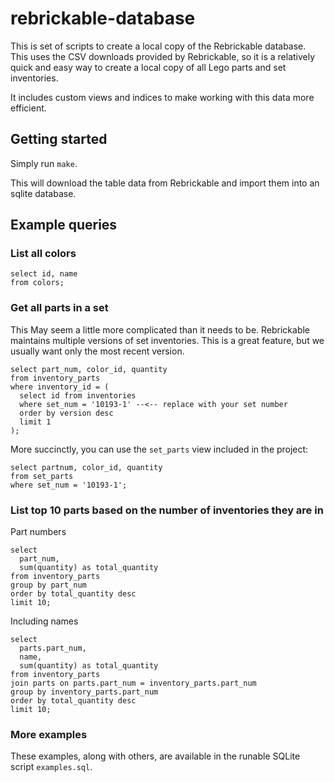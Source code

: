 # rebrickable-database

This is set of scripts to create a local copy of the Rebrickable database. This uses the CSV downloads provided by Rebrickable, so it is a relatively quick and easy way to create a local copy of all Lego parts and set inventories.

It includes custom views and indices to make working with this data more efficient.

## Getting started

Simply run `make`.

This will download the table data from Rebrickable and import them into an sqlite database.

## Example queries

### List all colors

```
select id, name 
from colors;
```

### Get all parts in a set

This May seem a little more complicated than it needs to be. Rebrickable maintains multiple versions of set inventories. This is a great feature, but we usually want only the most recent version.

```
select part_num, color_id, quantity
from inventory_parts 
where inventory_id = (
  select id from inventories 
  where set_num = '10193-1' --<-- replace with your set number
  order by version desc
  limit 1
);
```

More succinctly, you can use the `set_parts` view included in the project:

```
select partnum, color_id, quantity
from set_parts
where set_num = '10193-1';
```

### List top 10 parts based on the number of inventories they are in

Part numbers

```
select 
  part_num,
  sum(quantity) as total_quantity 
from inventory_parts
group by part_num
order by total_quantity desc
limit 10;
```

Including names

```
select 
  parts.part_num, 
  name, 
  sum(quantity) as total_quantity 
from inventory_parts
join parts on parts.part_num = inventory_parts.part_num
group by inventory_parts.part_num
order by total_quantity desc
limit 10;
```

### More examples

These examples, along with others, are available in the runable SQLite script `examples.sql`.
